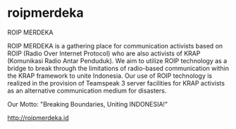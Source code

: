 # roipmerdeka
ROIP MERDEKA

ROIP MERDEKA is a gathering place for communication activists based on ROIP (Radio Over Internet Protocol) who are also activists of KRAP (Komunikasi Radio Antar Penduduk). We aim to utilize ROIP technology as a bridge to break through the limitations of radio-based communication within the KRAP framework to unite Indonesia. Our use of ROIP technology is realized in the provision of Teamspeak 3 server facilities for KRAP activists as an alternative communication medium for disasters.

Our Motto:
"Breaking Boundaries, Uniting INDONESIA!"

http://roipmerdeka.id
